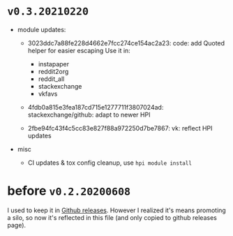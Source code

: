 # `v0.3.20210220`

- module updates:

  - 3023ddc7a88fe228d4662e7fcc274ce154ac2a23: code: add Quoted helper for easier escaping
    Use it in:
    
    - instapaper
    - reddit2org
    - reddit_all
    - stackexchange
    - vkfavs

  - 4fdb0a815e3fea187cd715e1277711f3807024ad: stackexchange/github: adapt to newer HPI

  - 2fbe94fc43f4c5cc83e827f88a972250d7be7867: vk: reflect HPI updates

- misc

  - CI updates & tox config cleanup, use `hpi module install`


# before `v0.2.20200608`

I used to keep it in [Github releases](https://github.com/karlicoss/orger/releases).
However I realized it's means promoting a silo, so now it's reflected in this file (and only copied to github releases page).
